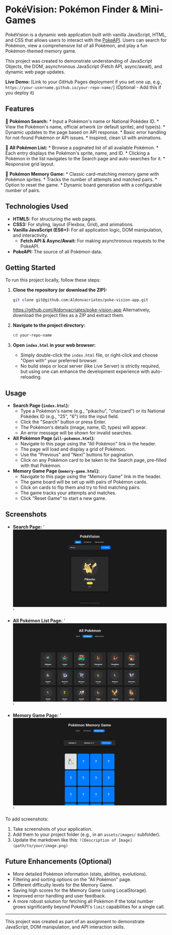 # PokéVision: Pokémon Finder & Mini-Games

PokéVision is a dynamic web application built with vanilla JavaScript, HTML, and CSS that allows users to interact with the [PokeAPI](https://pokeapi.co/). Users can search for Pokémon, view a comprehensive list of all Pokémon, and play a fun Pokémon-themed memory game.

This project was created to demonstrate understanding of JavaScript Objects, the DOM, asynchronous JavaScript (Fetch API, async/await), and dynamic web page updates.

**Live Demo:** [Link to your GitHub Pages deployment if you set one up, e.g., `https://your-username.github.io/your-repo-name/`] (Optional - Add this if you deploy it)

## Features

🌟 **Pokémon Search:**
    *   Input a Pokémon's name or National Pokédex ID.
    *   View the Pokémon's name, official artwork (or default sprite), and type(s).
    *   Dynamic updates to the page based on API response.
    *   Basic error handling for not-found Pokémon or API issues.
    *   Inspired, clean UI with animations.

📖 **All Pokémon List:**
    *   Browse a paginated list of all available Pokémon.
    *   Each entry displays the Pokémon's sprite, name, and ID.
    *   Clicking a Pokémon in the list navigates to the Search page and auto-searches for it.
    *   Responsive grid layout.

🧠 **Pokémon Memory Game:**
    *   Classic card-matching memory game with Pokémon sprites.
    *   Tracks the number of attempts and matched pairs.
    *   Option to reset the game.
    *   Dynamic board generation with a configurable number of pairs.

## Technologies Used

*   **HTML5:** For structuring the web pages.
*   **CSS3:** For styling, layout (Flexbox, Grid), and animations.
*   **Vanilla JavaScript (ES6+):** For all application logic, DOM manipulation, and interactivity.
    *   **Fetch API & Async/Await:** For making asynchronous requests to the PokeAPI.
*   **PokeAPI:** The source of all Pokémon data.




## Getting Started

To run this project locally, follow these steps:

1.  **Clone the repository (or download the ZIP):**
    ```bash
    git clone git@github.com:Aldonvacriates/poke-vision-app.git
    ```
    https://github.com/Aldonvacriates/poke-vision-app
    Alternatively, download the project files as a ZIP and extract them.

2.  **Navigate to the project directory:**
    ```bash
    cd your-repo-name
    ```

3.  **Open `index.html` in your web browser:**
    *   Simply double-click the `index.html` file, or right-click and choose "Open with" your preferred browser.
    *   No build steps or local server (like Live Server) is strictly required, but using one can enhance the development experience with auto-reloading.

## Usage

*   **Search Page (`index.html`):**
    *   Type a Pokémon's name (e.g., "pikachu", "charizard") or its National Pokédex ID (e.g., "25", "6") into the input field.
    *   Click the "Search" button or press Enter.
    *   The Pokémon's details (image, name, ID, types) will appear.
    *   An error message will be shown for invalid searches.
*   **All Pokémon Page (`all-pokemon.html`):**
    *   Navigate to this page using the "All Pokémon" link in the header.
    *   The page will load and display a grid of Pokémon.
    *   Use the "Previous" and "Next" buttons for pagination.
    *   Click on any Pokémon card to be taken to the Search page, pre-filled with that Pokémon.
*   **Memory Game Page (`memory-game.html`):**
    *   Navigate to this page using the "Memory Game" link in the header.
    *   The game board will be set up with pairs of Pokémon cards.
    *   Click on cards to flip them and try to find matching pairs.
    *   The game tracks your attempts and matches.
    *   Click "Reset Game" to start a new game.

## Screenshots



*   **Search Page:**
    '![Pokémon Search Page showing Pikachu](images/pikachu.png)'

*   **All Pokémon List Page:**
    '![Pokémon Search Page showing Pikachu](images/All-pokemon.png)'

*   **Memory Game Page:**
    '![Pokémon Search Page showing Pikachu](images/memory-game.png)'

To add screenshots:
1. Take screenshots of your application.
2. Add them to your project folder (e.g., in an `assets/images/` subfolder).
3. Update the markdown like this: `![Description of Image](path/to/your/image.png)`

## Future Enhancements (Optional)

*   More detailed Pokémon information (stats, abilities, evolutions).
*   Filtering and sorting options on the "All Pokémon" page.
*   Different difficulty levels for the Memory Game.
*   Saving high scores for the Memory Game (using LocalStorage).
*   Improved error handling and user feedback.
*   A more robust solution for fetching all Pokémon if the total number grows significantly beyond PokeAPI's `limit` capabilities for a single call.

---

This project was created as part of an assignment to demonstrate JavaScript, DOM manipulation, and API interaction skills.